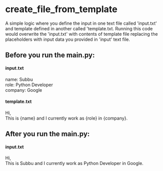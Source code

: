 # create_file_from_template
A simple logic where you define the input in one text file called 'input.txt' and template defined in another called 'template.txt. 
Running this code would overwrite the 'input.txt' with contents of template file replacing the placeholders with input data you provided in 'input' text file.

## Before you run the main.py:
#### input.txt
name: Subbu<br>
role: Python Developer<br>
company: Google<br>

#### template.txt
Hi,<br> 
This is {name} and I currently work as {role} in {company}.


## After you run the main.py:
#### input.txt
Hi,<br> 
This is Subbu and I currently work as Python Developer in Google.
